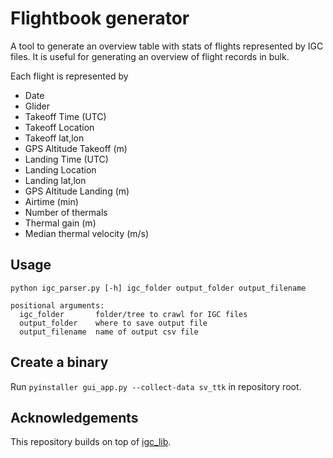 # Flightbook generator

A tool to generate an overview table with stats of flights represented by IGC files. It is useful for generating an overview of flight records in bulk.

Each flight is represented by 
- Date
- Glider
- Takeoff Time (UTC)
- Takeoff Location
- Takeoff lat,lon
- GPS Altitude Takeoff (m)
- Landing Time (UTC)
- Landing Location
- Landing lat,lon
- GPS Altitude Landing (m)
- Airtime (min)
- Number of thermals
- Thermal gain (m)
- Median thermal velocity (m/s)

## Usage

```
python igc_parser.py [-h] igc_folder output_folder output_filename

positional arguments:
  igc_folder       folder/tree to crawl for IGC files
  output_folder    where to save output file
  output_filename  name of output csv file
```

## Create a binary

Run `pyinstaller gui_app.py --collect-data sv_ttk` in repository root.

## Acknowledgements

This repository builds on top of [igc_lib](https://github.com/marcin-osowski/igc_lib).
